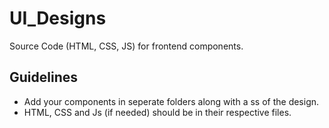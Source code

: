 # UI_Designs
Source Code (HTML, CSS, JS) for frontend components.


## Guidelines 
* Add your components in seperate folders along with a ss of the design.
* HTML, CSS and Js (if needed) should be in their respective files. 
